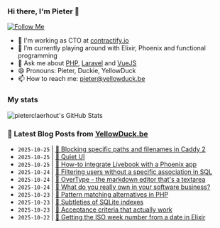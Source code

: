 ### Hi there, I'm Pieter 👋  
[![Follow Me](https://img.shields.io/github/followers/pieterclaerhout?label=Follow&style=social)](https://github.com/pieterclaerhout)

- 🏢 I'm working as CTO at [contractify.io](https://contractify.io)
- 🌱 I’m currently playing around with Elixir, Phoenix and functional programming
- 💬 Ask me about [PHP](https://php.net), [Laravel](http://laravel.com) and [VueJS](https://vuejs.org)
- 😄 Pronouns: Pieter, Duckie, YellowDuck
- 📫 How to reach me: pieter@yellowduck.be

### My stats

![pieterclaerhout's GitHub Stats](https://github-readme-stats.vercel.app/api?username=pieterclaerhout&show_icons=true&count_private=true&line_height=40)

### 📩 Latest Blog Posts from [YellowDuck.be](https://www.yellowduck.be/)
<!-- BLOG-POST-LIST:START -->
- `2025-10-25` | [🐥 Blocking specific paths and filenames in Caddy 2](https://www.yellowduck.be/posts/blocking-specific-paths-and-filenames-in-caddy-2)  
- `2025-10-25` | [🔗 Quiet UI](https://www.yellowduck.be/posts/quiet-ui)  
- `2025-10-25` | [🔗 How-to integrate Livebook with a Phoenix app](https://www.yellowduck.be/posts/how-to-integrate-with-a-phoenix-app-livebook-v0-17-2)  
- `2025-10-24` | [🐥 Filtering users without a specific association in SQL](https://www.yellowduck.be/posts/filtering-users-without-a-specific-association-in-sql)  
- `2025-10-24` | [🔗 OverType - the markdown editor that&#39;s a textarea](https://www.yellowduck.be/posts/overtype-the-markdown-editor-thats-a-textarea)  
- `2025-10-24` | [🔗 What do you really own in your software business?](https://www.yellowduck.be/posts/what-do-you-really-own-in-your-software-business)  
- `2025-10-23` | [🐥 Pattern matching alternatives in PHP](https://www.yellowduck.be/posts/pattern-matching-alternatives-in-php)  
- `2025-10-23` | [🔗 Subtleties of SQLite indexes](https://www.yellowduck.be/posts/subtleties-of-sqlite-indexes)  
- `2025-10-23` | [🔗 Acceptance criteria that actually work](https://www.yellowduck.be/posts/acceptance-criteria-that-actually-work)  
- `2025-10-22` | [🐥 Getting the ISO week number from a date in Elixir](https://www.yellowduck.be/posts/getting-the-iso-week-number-from-a-date-in-elixir)  

<!-- BLOG-POST-LIST:END -->
